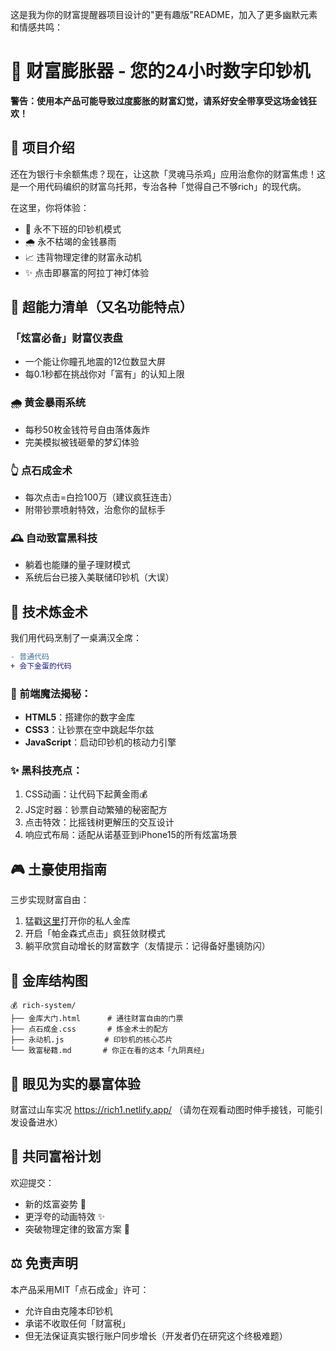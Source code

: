这是我为你的财富提醒器项目设计的"更有趣版"README，加入了更多幽默元素和情感共鸣：

# 🤑 财富膨胀器 - 您的24小时数字印钞机

**警告：使用本产品可能导致过度膨胀的财富幻觉，请系好安全带享受这场金钱狂欢！**

## 🌟 项目介绍

还在为银行卡余额焦虑？现在，让这款「灵魂马杀鸡」应用治愈你的财富焦虑！这是一个用代码编织的财富乌托邦，专治各种「觉得自己不够rich」的现代病。

在这里，你将体验：
- 💸 永不下班的印钞机模式
- 🌧️ 永不枯竭的金钱暴雨
- 📈 违背物理定律的财富永动机
- ✨ 点击即暴富的阿拉丁神灯体验

## 🚀 超能力清单（又名功能特点）

### 「炫富必备」财富仪表盘
- 一个能让你瞳孔地震的12位数显大屏
- 每0.1秒都在挑战你对「富有」的认知上限

### 🌧️ 黄金暴雨系统
- 每秒50枚金钱符号自由落体轰炸
- 完美模拟被钱砸晕的梦幻体验

### 👆 点石成金术
- 每次点击=白捡100万（建议疯狂连击）
- 附带钞票喷射特效，治愈你的鼠标手

### 🕰️ 自动致富黑科技
- 躺着也能赚的量子理财模式
- 系统后台已接入美联储印钞机（大误）

## 🔧 技术炼金术

我们用代码烹制了一桌满汉全席：
```diff
- 普通代码
+ 会下金蛋的代码
```

### 🎩 前端魔法揭秘：
- **HTML5**：搭建你的数字金库
- **CSS3**：让钞票在空中跳起华尔兹
- **JavaScript**：启动印钞机的核动力引擎

### ✨ 黑科技亮点：
1. CSS动画：让代码下起黄金雨💰
2. JS定时器：钞票自动繁殖的秘密配方
3. 点击特效：比摇钱树更解压的交互设计
4. 响应式布局：适配从诺基亚到iPhone15的所有炫富场景

## 🎮 土豪使用指南

三步实现财富自由：
1. 猛戳[这里](index.html)打开你的私人金库
2. 开启「帕金森式点击」疯狂敛财模式
3. 躺平欣赏自动增长的财富数字（友情提示：记得备好墨镜防闪）

## 📂 金库结构图

```
💰 rich-system/
├── 金库大门.html      # 通往财富自由的门票
├── 点石成金.css       # 炼金术士的配方
├── 永动机.js         # 印钞机的核心芯片
└── 致富秘籍.md       # 你正在看的这本「九阴真经」
```

## 📸 眼见为实的暴富体验
财富过山车实况
https://rich1.netlify.app/
（请勿在观看动图时伸手接钱，可能引发设备进水）

## 🤝 共同富裕计划
欢迎提交：
- 新的炫富姿势 💃
- 更浮夸的动画特效 ✨
- 突破物理定律的致富方案 🚀

## ⚖️ 免责声明
本产品采用MIT「点石成金」许可：
- 允许自由克隆本印钞机
- 承诺不收取任何「财富税」
- 但无法保证真实银行账户同步增长（开发者仍在研究这个终极难题）
